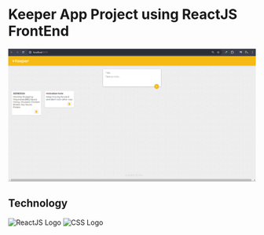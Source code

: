 <h1>Keeper App Project using ReactJS FrontEnd</h1>
<img src="Keeper_App_Home.png" />

## Technology
<img width="221" alt="ReactJS Logo" src="https://github.com/user-attachments/assets/ef085dec-b2cf-4987-b25d-40c69796761c">
<img width="221" alt="CSS Logo" src="https://github.com/user-attachments/assets/c4d69319-6b99-4496-9635-426418b1da96">
